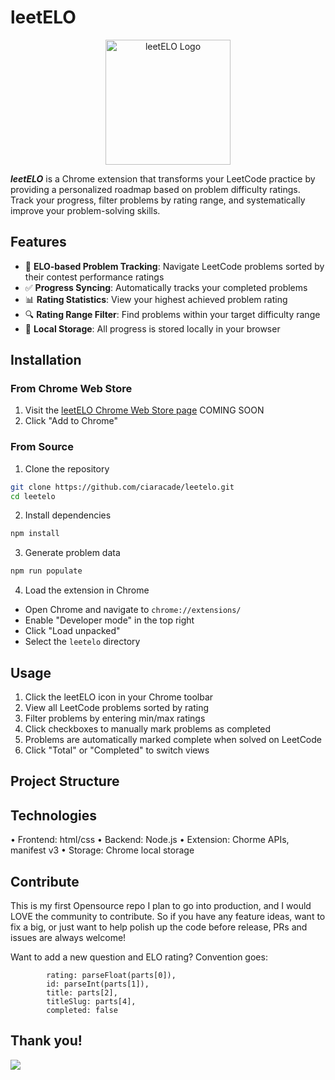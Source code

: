 # leetELO

<p align="center">
  <img src="src/assets/leetELO_logo.png" alt="leetELO Logo" width="200"/>
</p>

***leetELO*** is a Chrome extension that transforms your LeetCode practice by providing a personalized roadmap based on problem difficulty ratings. Track your progress, filter problems by rating range, and systematically improve your problem-solving skills.

## Features

- 🎯 **ELO-based Problem Tracking**: Navigate LeetCode problems sorted by their contest performance ratings
- ✅ **Progress Syncing**: Automatically tracks your completed problems
- 📊 **Rating Statistics**: View your highest achieved problem rating
- 🔍 **Rating Range Filter**: Find problems within your target difficulty range
- 💾 **Local Storage**: All progress is stored locally in your browser

## Installation

### From Chrome Web Store
1. Visit the [leetELO Chrome Web Store page]() COMING SOON
2. Click "Add to Chrome"

### From Source
1. Clone the repository
```bash
git clone https://github.com/ciaracade/leetelo.git
cd leetelo
```

2. Install dependencies
```bash
npm install
```

3. Generate problem data
```bash
npm run populate
```

4. Load the extension in Chrome
- Open Chrome and navigate to `chrome://extensions/`
- Enable "Developer mode" in the top right
- Click "Load unpacked"
- Select the `leetelo` directory

## Usage

1. Click the leetELO icon in your Chrome toolbar
2. View all LeetCode problems sorted by rating
3. Filter problems by entering min/max ratings
4. Click checkboxes to manually mark problems as completed
5. Problems are automatically marked complete when solved on LeetCode
6. Click "Total" or "Completed" to switch views

## Project Structure

## Technologies
• Frontend: html/css
• Backend: Node.js
• Extension: Chorme APIs, manifest v3
• Storage: Chrome local storage

## Contribute
This is my first Opensource repo I plan to go into production, and I would LOVE the community to contribute. So if you have any feature ideas, want to fix a big, or just want to help polish up the code before release, PRs and issues are always welcome!

Want to add a new question and ELO rating? Convention goes:
```
        rating: parseFloat(parts[0]),
        id: parseInt(parts[1]),
        title: parts[2],
        titleSlug: parts[4],
        completed: false
```

## Thank you!
<a href="https://github.com/ciaracade/leetELO/graphs/contributors">
  <img src="https://contrib.rocks/image?repo=ciaracade/leetELO" />
</a>